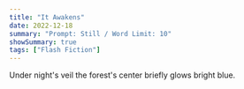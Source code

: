 ```yaml
---
title: "It Awakens"
date: 2022-12-18
summary: "Prompt: Still / Word Limit: 10"
showSummary: true
tags: ["Flash Fiction"]
---
```


Under night's veil the forest's center briefly glows bright blue.